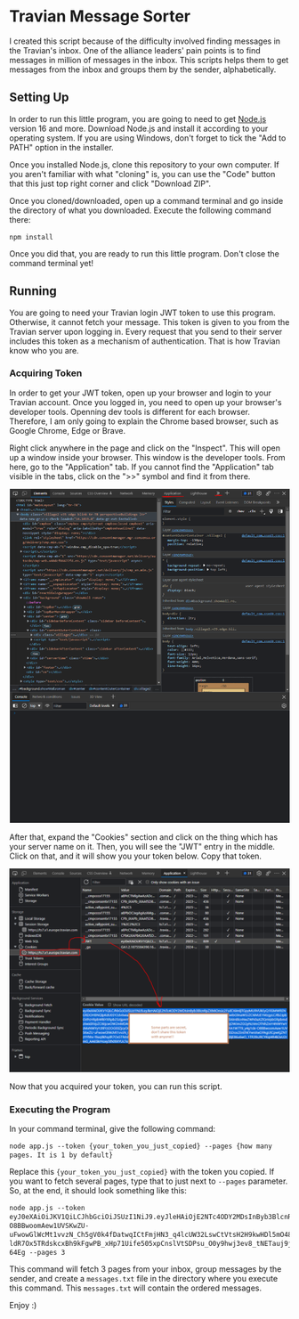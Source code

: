 # Travian Message Sorter

I created this script because of the difficulty involved finding messages in the Travian's inbox. One of the alliance leaders' pain points is to find messages in million of messages in the inbox. This scripts helps them to get messages from the inbox and groups them by the sender, alphabetically.

## Setting Up

In order to run this little program, you are going to need to get [Node.js](https://nodejs.org/en/) version 16 and more. Download Node.js and install it according to your operating system. If you are using Windows, don't forget to tick the "Add to PATH" option in the installer.

Once you installed Node.js, clone this repository to your own computer. If you aren't familiar with what "cloning" is, you can use the "Code" button that this just top right corner and click "Download ZIP".

Once you cloned/downloaded, open up a command terminal and go inside the directory of what you downloaded. Execute the following command there:

```shell
npm install
```

Once you did that, you are ready to run this little program. Don't close the command terminal yet!

## Running

You are going to need your Travian login JWT token to use this program. Otherwise, it cannot fetch your message. This token is given to you from the Travian server upon logging in. Every request that you send to their server includes this token as a mechanism of authentication. That is how Travian know who you are.

### Acquiring Token

In order to get your JWT token, open up your browser and login to your Travian account. Once you logged in, you need to open up your browser's developer tools. Openning dev tools is different for each browser. Therefore, I am only going to explain the Chrome based browser, such as Google Chrome, Edge or Brave.

Right click anywhere in the page and click on the "Inspect". This will open up a window inside your browser. This window is the developer tools. From here, go to the "Application" tab. If you cannot find the "Application" tab visible in the tabs, click on the ">>" symbol and find it from there.

![img.png](devtools.png)

After that, expand the "Cookies" section and click on the thing which has your server name on it. Then, you will see the "JWT" entry in the middle. Click on that, and it will show you your token below. Copy that token.

![img.png](token.png)

Now that you acquired your token, you can run this script.

### Executing the Program

In your command terminal, give the following command:

```
node app.js --token {your_token_you_just_copied} --pages {how many pages. It is 1 by default}
```

Replace this `{your_token_you_just_copied}` with the token you copied. If you want to fetch several pages, type that to just next to `--pages` parameter. So, at the end, it should look something like this:

```shell
node app.js --token eyJ0eXAiOiJKV1QiLCJhbGciOiJSUzI1NiJ9.eyJleHAiOjE2NTc4ODY2MDsInByb3BlcnRpZXMiOnsic2FsdCI6ImljTGpyMU9VUkEyQ1lGMWRENGRDOHBNQlpKdU05Y2dvIiwiaGFzaCI6IjZmNjE2ZjYxNmY2MTZmNjFxUWxBGJoNFppY1FXdGQ0IiwibG9naW5JZCI6MzE1MzgyLCJtb2JpbGVPcHRpbWl6YXRpb25zIjpmYWxzZSwibGFuZ3VhZ2UiOiJ0ci1UUiIsInZpbGhZ2QZXJzcGVjdGl2ZSI6InBlcnNwZWN0aXZlQnVpbGRpbmdzIiwidXVpZCI6IjcwOWZmMDAwLWYxNmEtMTFlYy02NTA3LTAxMDAwMDAwMTZmNiIsInB3IjoiNDBjOWJmZGQyNzVmOTNhZmY4NWYwYzMxNWYyYzhlYzI2OGE0ZjcyOCJ9fQ.WuLhatk5MgEL7kCr6JC7KECrE5t14WdtKDi0rFvcNSvVPIrFkhWIA1W7T9_y4g1slx-O8BBwoomAew1UVSKwZU-uFwowGlWcMt1vvzN_Ch5gV0k4fDatwqICtFmjHN3_q4lcUW32LswCtVtsH2H9kwHDl5mO48SDoxZEnEhKYwnXwDPAgUtCpwKjZNTzYYhhx-ldR7Ox5TRdskcxBh9kFgwPB_xHp71Uife505xpCnslVtSDPsu_O0y9hwj3ev8_tNETauj9jE86u6wO_1TR39sJRCYKqI4R4k2eU2rmG_AA6SkrHoxy5th09XYUc7eKvIp4K6nnBz-64Eg --pages 3
```

This command will fetch 3 pages from your inbox, group messages by the sender, and create a `messages.txt` file in the directory where you execute this command. This `messages.txt` will contain the ordered messages.

Enjoy :)